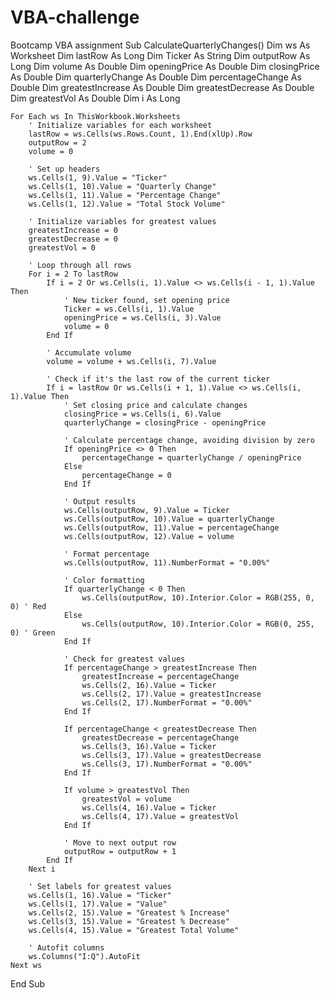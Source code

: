 # VBA-challenge
Bootcamp VBA assignment
Sub CalculateQuarterlyChanges()
    Dim ws As Worksheet
    Dim lastRow As Long
    Dim Ticker As String
    Dim outputRow As Long
    Dim volume As Double
    Dim openingPrice As Double
    Dim closingPrice As Double
    Dim quarterlyChange As Double
    Dim percentageChange As Double
    Dim greatestIncrease As Double
    Dim greatestDecrease As Double
    Dim greatestVol As Double
    Dim i As Long

    For Each ws In ThisWorkbook.Worksheets
        ' Initialize variables for each worksheet
        lastRow = ws.Cells(ws.Rows.Count, 1).End(xlUp).Row
        outputRow = 2
        volume = 0
        
        ' Set up headers
        ws.Cells(1, 9).Value = "Ticker"
        ws.Cells(1, 10).Value = "Quarterly Change"
        ws.Cells(1, 11).Value = "Percentage Change"
        ws.Cells(1, 12).Value = "Total Stock Volume"
        
        ' Initialize variables for greatest values
        greatestIncrease = 0
        greatestDecrease = 0
        greatestVol = 0

        ' Loop through all rows
        For i = 2 To lastRow
            If i = 2 Or ws.Cells(i, 1).Value <> ws.Cells(i - 1, 1).Value Then
                ' New ticker found, set opening price
                Ticker = ws.Cells(i, 1).Value
                openingPrice = ws.Cells(i, 3).Value
                volume = 0
            End If
            
            ' Accumulate volume
            volume = volume + ws.Cells(i, 7).Value
            
            ' Check if it's the last row of the current ticker
            If i = lastRow Or ws.Cells(i + 1, 1).Value <> ws.Cells(i, 1).Value Then
                ' Set closing price and calculate changes
                closingPrice = ws.Cells(i, 6).Value
                quarterlyChange = closingPrice - openingPrice
                
                ' Calculate percentage change, avoiding division by zero
                If openingPrice <> 0 Then
                    percentageChange = quarterlyChange / openingPrice
                Else
                    percentageChange = 0
                End If
                
                ' Output results
                ws.Cells(outputRow, 9).Value = Ticker
                ws.Cells(outputRow, 10).Value = quarterlyChange
                ws.Cells(outputRow, 11).Value = percentageChange
                ws.Cells(outputRow, 12).Value = volume
                
                ' Format percentage
                ws.Cells(outputRow, 11).NumberFormat = "0.00%"
                
                ' Color formatting
                If quarterlyChange < 0 Then
                    ws.Cells(outputRow, 10).Interior.Color = RGB(255, 0, 0) ' Red
                Else
                    ws.Cells(outputRow, 10).Interior.Color = RGB(0, 255, 0) ' Green
                End If
                
                ' Check for greatest values
                If percentageChange > greatestIncrease Then
                    greatestIncrease = percentageChange
                    ws.Cells(2, 16).Value = Ticker
                    ws.Cells(2, 17).Value = greatestIncrease
                    ws.Cells(2, 17).NumberFormat = "0.00%"
                End If
                
                If percentageChange < greatestDecrease Then
                    greatestDecrease = percentageChange
                    ws.Cells(3, 16).Value = Ticker
                    ws.Cells(3, 17).Value = greatestDecrease
                    ws.Cells(3, 17).NumberFormat = "0.00%"
                End If
                
                If volume > greatestVol Then
                    greatestVol = volume
                    ws.Cells(4, 16).Value = Ticker
                    ws.Cells(4, 17).Value = greatestVol
                End If
                
                ' Move to next output row
                outputRow = outputRow + 1
            End If
        Next i
        
        ' Set labels for greatest values
        ws.Cells(1, 16).Value = "Ticker"
        ws.Cells(1, 17).Value = "Value"
        ws.Cells(2, 15).Value = "Greatest % Increase"
        ws.Cells(3, 15).Value = "Greatest % Decrease"
        ws.Cells(4, 15).Value = "Greatest Total Volume"
        
        ' Autofit columns
        ws.Columns("I:Q").AutoFit
    Next ws
End Sub
